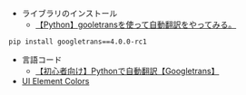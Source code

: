 - ライブラリのインストール
    - [【Python】gooletransを使って自動翻訳をやってみる。](https://plog.shinmaiblog.com/python-translator/)

```
pip install googletrans==4.0.0-rc1
```

- 言語コード
    - [【初心者向け】Pythonで自動翻訳【Googletrans】](https://invisiblepotato.com/python11/)
- [UI Element Colors](https://developer.apple.com/documentation/appkit/nscolor/ui_element_colors)
